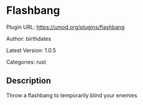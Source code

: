 # Flashbang

Plugin URL: https://umod.org/plugins/flashbang

Author: birthdates

Latest Version: 1.0.5

Categories: rust

## Description

Throw a flashbang to temporarily blind your enemies
